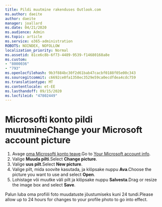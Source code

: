 ```yaml
---
title: Pildi muutmine rakenduses Outlook.com
ms.author: daeite
author: daeite
manager: joallard
ms.date: 04/21/2020
ms.audience: Admin
ms.topic: article
ms.service: o365-administration
ROBOTS: NOINDEX, NOFOLLOW
localization_priority: Normal
ms.assetid: 81ce6c8b-6f73-4489-9539-f14680168a8e
ms.custom:
- "8000036"
- "793"
ms.openlocfilehash: 9b3f884bc30f2d61bab47cacbf0188f05e00c343
ms.sourcegitcommit: c6692ce0fa1358ec3529e59ca0ecdfdea4cdc759
ms.translationtype: MT
ms.contentlocale: et-EE
ms.lasthandoff: 09/15/2020
ms.locfileid: "47802449"
---
```

# <a name="change-your-microsoft-account-picture"></a><span data-ttu-id="25d4f-102">Microsofti konto pildi muutmine</span><span class="sxs-lookup"><span data-stu-id="25d4f-102">Change your Microsoft account picture</span></span>

1. <span data-ttu-id="25d4f-103">Avage [oma Microsofti konto teave](https://go.microsoft.com/fwlink/p/?linkid=860841).</span><span class="sxs-lookup"><span data-stu-id="25d4f-103">Go to [Your Microsoft account info](https://go.microsoft.com/fwlink/p/?linkid=860841).</span></span>
2. <span data-ttu-id="25d4f-104">Valige **Muuda pilti**.</span><span class="sxs-lookup"><span data-stu-id="25d4f-104">Select **Change picture**.</span></span>
3. <span data-ttu-id="25d4f-105">Valige **uus pilt**.</span><span class="sxs-lookup"><span data-stu-id="25d4f-105">Select **New picture**.</span></span>
4. <span data-ttu-id="25d4f-106">Valige pilt, mida soovite kasutada, ja klõpsake nuppu **Ava**.</span><span class="sxs-lookup"><span data-stu-id="25d4f-106">Choose the picture you want to use and select **Open**.</span></span>
5. <span data-ttu-id="25d4f-107">Lohistage või muutke väli pilt ja klõpsake nuppu **Salvesta**.</span><span class="sxs-lookup"><span data-stu-id="25d4f-107">Drag or resize the image box and select **Save**.</span></span>

<span data-ttu-id="25d4f-108">Palun luba oma profiili foto muudatuste jõustumiseks kuni 24 tundi.</span><span class="sxs-lookup"><span data-stu-id="25d4f-108">Please allow up to 24 hours for changes to your profile photo to go into effect.</span></span>